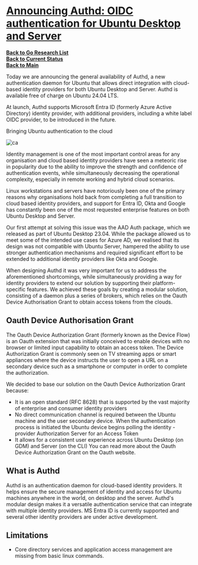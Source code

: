 # **[Announcing Authd: OIDC authentication for Ubuntu Desktop and Server](https://ubuntu.com/blog/authd-oidc-authentication-for-ubuntu-desktop-server)**

**[Back to Go Research List](../../research_list.md)**\
**[Back to Current Status](../../../development/status/weekly/current_status.md)**\
**[Back to Main](../../../README.md)**

Today we are announcing the general availability of Authd, a new authentication daemon for Ubuntu that allows direct integration with cloud-based identity providers for both Ubuntu Desktop and Server. Authd is available free of charge on Ubuntu 24.04 LTS.

At launch, Authd supports Microsoft Entra ID (formerly Azure Active Directory) identity provider, with additional providers, including a white label OIDC provider, to be introduced in the future.

Bringing Ubuntu authentication to the cloud

![ca](https://res.cloudinary.com/canonical/image/fetch/f_auto,q_auto,fl_sanitize,c_fill,w_706,h_436/https://lh7-rt.googleusercontent.com/docsz/AD_4nXevBk70aC1lMKwx7y4BtGm5teiIamWwHEWKMKgMTsp1bFdGTgaDayWMVgX1ZZ4x5fzkxu5zkYiy2Ipw2maDrsJB6_3TatbCmTUtA_0HVmcAI60jJMJnYGcA667oEUJBA9_JlBnrPCiXhOvhKNNlhFHAuq-g?key=Prtis2qTky8oDWzzmW2Qdw)

Identity management is one of the most important control areas for any organisation and cloud based identity providers have seen a meteoric rise in popularity due to the ability to improve the strength and confidence of authentication events, while simultaneously decreasing the operational complexity, especially in remote working and hybrid cloud scenarios.

Linux workstations and servers have notoriously been one of the primary reasons why organisations hold back from completing a full transition to cloud based identity providers, and support for Entra ID, Okta and Google has constantly been one of the most requested enterprise features on both Ubuntu Desktop and Server.

Our first attempt at solving this issue was the AAD Auth package, which we released as part of Ubuntu Desktop 23.04. While the package allowed us to meet some of the intended use cases for Azure AD, we realised that its design was not compatible with Ubuntu Server, hampered the ability to use stronger authentication mechanisms and required significant effort to be extended to additional identity providers like Okta and Google.

When designing Authd it was very important for us to address the aforementioned shortcomings, while simultaneously providing a way for identity providers to extend our solution by supporting their platform-specific features. We achieved these goals by creating a modular solution, consisting of a daemon plus a series of brokers, which relies on the Oauth Device Authorisation Grant to obtain access tokens from the clouds.

## Oauth Device Authorisation Grant

The Oauth Device Authorization Grant (formerly known as the Device Flow) is an Oauth extension that was initially conceived to enable devices with no browser or limited input capability to obtain an access token. The Device Authorization Grant is commonly seen on TV streaming apps or smart appliances where the device instructs the user to open a URL on a secondary device such as a smartphone or computer in order to complete the authorization.

We decided to base our solution on the Oauth Device Authorization Grant because:

- It is an open standard (RFC 8628) that is supported by the vast majority of enterprise and consumer identity providers
- No direct communication channel is required between the Ubuntu machine and the user secondary device. When the authentication process is initiated the Ubuntu device begins polling the identity - provider Authorization Server for an Access Token
- It allows for a consistent user experience across Ubuntu Desktop (on GDM) and Server (on the CLI)
You can read more about the Oauth Device Authorization Grant on the Oauth website.

## What is Authd

Authd is an authentication daemon for cloud-based identity providers. It helps ensure the secure management of identity and access for Ubuntu machines anywhere in the world, on desktop and the server. Authd's modular design makes it a versatile authentication service that can integrate with multiple identity providers. MS Entra ID is currently supported and several other identity providers are under active development.

## Limitations

- Core directory services and application access management are missing from basic linux commands.
